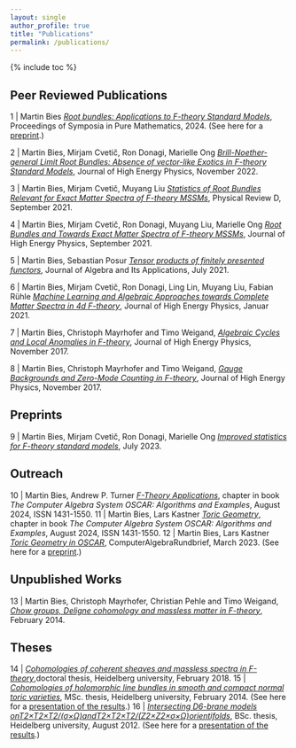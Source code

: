 ```yaml
---
layout: single
author_profile: true
title: "Publications"
permalink: /publications/
---
```


{% include toc %}

## Peer Reviewed Publications


1 | Martin Bies [*Root bundles: Applications to F-theory Standard Models*](https://www.ams.org/books/pspum/107/), Proceedings of Symposia in Pure Mathematics, 2024. (See here for a [preprint](https://arxiv.org/abs/2303.08144).)

2 | Martin Bies, Mirjam Cvetič, Ron Donagi, Marielle Ong [*Brill-Noether-general Limit Root Bundles: Absence of vector-like Exotics in F-theory Standard Models*](https://link.springer.com/article/10.1007/JHEP11(2022)004), Journal of High Energy Physics, November 2022.

3 | Martin Bies, Mirjam Cvetič, Muyang Liu [*Statistics of Root Bundles Relevant for Exact Matter Spectra of F-theory MSSMs*](https://journals.aps.org/prd/abstract/10.1103/PhysRevD.104.L061903), Physical Review D, September 2021.

4 | Martin Bies, Mirjam Cvetič, Ron Donagi, Muyang Liu, Marielle Ong [*Root Bundles and Towards Exact Matter Spectra of F-theory MSSMs*](https://link.springer.com/article/10.1007%2FJHEP09%282021%29076), Journal of High Energy Physics, September 2021.

5 | Martin Bies, Sebastian Posur [*Tensor products of finitely presented functors*](https://www.worldscientific.com/doi/abs/10.1142/S0219498822501869), Journal of Algebra and Its Applications, July 2021.

6 | Martin Bies, Mirjam Cvetič, Ron Donagi, Ling Lin, Muyang Liu, Fabian Rühle [*Machine Learning and Algebraic Approaches towards Complete Matter Spectra in 4d F-theory*](https://link.springer.com/article/10.1007%2FJHEP01%282021%29196), Journal of High Energy Physics, Januar 2021.

7 | Martin Bies, Christoph Mayrhofer and Timo Weigand, [*Algebraic Cycles and Local Anomalies in F-theory*](https://link.springer.com/article/10.1007%2FJHEP11%282017%29100), Journal of High Energy Physics, November 2017.

8 | Martin Bies, Christoph Mayrhofer and Timo Weigand, [*Gauge Backgrounds and Zero-Mode Counting in F-theory*](https://link.springer.com/article/10.1007%2FJHEP11%282017%29081), Journal of High Energy Physics, November 2017.




## Preprints

9 | Martin Bies, Mirjam Cvetič, Ron Donagi, Marielle Ong [*Improved statistics for F-theory standard models*](https://arxiv.org/abs/2307.02535), July 2023.



## Outreach

10 | Martin Bies, Andrew P. Turner [*F-Theory Applications*](https://link.springer.com/book/9783031621260), chapter in book *The Computer Algebra System OSCAR: Algorithms and Examples*, August 2024, ISSN 1431-1550.
11 | Martin Bies, Lars Kastner [*Toric Geometry*](https://link.springer.com/book/9783031621260), chapter in book *The Computer Algebra System OSCAR: Algorithms and Examples*, August 2024, ISSN 1431-1550.
12 | Martin Bies, Lars Kastner [*Toric Geometry in OSCAR*](https://fachgruppe-computeralgebra.de/data/CA-Rundbrief/car72.pdf), ComputerAlgebraRundbrief, March 2023. (See here for a [preprint](https://arxiv.org/abs/2303.08110).)



## Unpublished Works

13 | Martin Bies, Christoph Mayrhofer, Christian Pehle and Timo Weigand, [*Chow groups, Deligne cohomology and massless matter in F-theory*](https://arxiv.org/abs/1402.5144), February 2014.



## Theses

14 | [*Cohomologies of coherent sheaves and massless spectra in F-theory*](https://archiv.ub.uni-heidelberg.de/volltextserver/24045/),doctoral thesis, Heidelberg university, February 2018.
15 | [*Cohomologies of holomorphic line bundles in smooth and compact normal toric varieties*](/Master_thesis_MartinBies.pdf), MSc. thesis, Heidelberg university, February 2014. (See here for a [presentation of the results](/Master_thesis_presentation.pdf).)
16 | [*Intersecting D6-brane models onT2×T2×T2/(σ×Ω)andT2×T2×T2/(Z2×Z2×σ×Ω)orientifolds*](/Bachelor_thesis_MartinBies.pdf), BSc. thesis, Heidelberg university, August 2012. (See here for a [presentation of the results](/Bachelor_thesis_presentation.pdf).)
